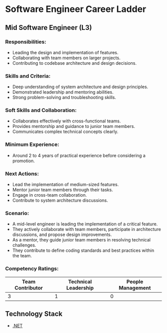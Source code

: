 # Software Engineer Career Ladder

## Mid Software Engineer (L3)

### Responsibilities:
- Leading the design and implementation of features.
- Collaborating with team members on larger projects.
- Contributing to codebase architecture and design decisions.

### Skills and Criteria:
- Deep understanding of system architecture and design principles.
- Demonstrated leadership and mentoring abilities.
- Strong problem-solving and troubleshooting skills.

### Soft Skills and Collaboration:
- Collaborates effectively with cross-functional teams.
- Provides mentorship and guidance to junior team members.
- Communicates complex technical concepts clearly.

### Minimum Experience:
- Around 2 to 4 years of practical experience before considering a promotion.

### Next Actions:
- Lead the implementation of medium-sized features.
- Mentor junior team members through their tasks.
- Engage in cross-team collaboration.
- Contribute to system architecture discussions.

### Scenario:
- A mid-level engineer is leading the implementation of a critical feature.
- They actively collaborate with team members, participate in architecture discussions, and propose design improvements.
- As a mentor, they guide junior team members in resolving technical challenges.
- They contribute to define coding standards and best practices within the team.

### Competency Ratings:
| Team Contributor | Technical Leadership | People Management |
| ---------------- | -------------------- | ----------------- |
|         3        |          1           |         0         |

## Technology Stack
- [.NET](Technology%20Stack/.Net/Level%203.md)
